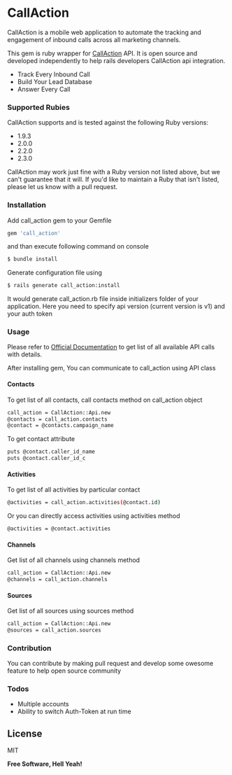 # CallAction

CallAction is a mobile web application to automate the tracking and engagement of inbound calls across all marketing channels.

This gem is ruby wrapper for [CallAction](https://callaction.co/) API. It is open source and developed independently to help rails developers CallAction api integration.

  - Track Every Inbound Call
  - Build Your Lead Database
  - Answer Every Call

### Supported Rubies

CallAction supports and is tested against the following Ruby versions:

  - 1.9.3
  - 2.0.0
  - 2.2.0
  - 2.3.0
  
CallAction may work just fine with a Ruby version not listed above, but we can't guarantee that it will. If you'd like to maintain a Ruby that isn't listed, please let us know with a pull request.

### Installation

Add call_action gem to your Gemfile

```sh
gem 'call_action'
```
and than execute following command on console

```sh
$ bundle install
```

Generate configuration file using 

```sh
$ rails generate call_action:install
```

It would generate call_action.rb file inside initializers folder of your application. Here you need to specify api version (current version is v1) and your auth token

### Usage

Please refer to [Official Documentation](https://callaction.co/documentation/developers/api/v1/index.html) to get list of all available API calls with details. 

After installing gem, You can communicate to call_action using API class

#### Contacts

To get list of all contacts, call contacts method on call_action object

```sh
call_action = CallAction::Api.new
@contacts = call_action.contacts
@contact = @contacts.campaign_name
```

To get contact attribute

```sh
puts @contact.caller_id_name
puts @contact.caller_id_c
```


#### Activities

To get list of all activities by particular contact

```sh
@activities = call_action.activities(@contact.id)
```

Or you can directly access activities using activities method

```sh
@activities = @contact.activities
```

#### Channels

Get list of all channels using channels method

```sh
call_action = CallAction::Api.new
@channels = call_action.channels
```

#### Sources

Get list of all sources using sources method

```sh
call_action = CallAction::Api.new
@sources = call_action.sources
```
### Contribution

You can contribute by making pull request and develop some owesome feature to help open source community

### Todos

 - Multiple accounts
 - Ability to switch Auth-Token at run time

License
----

MIT

**Free Software, Hell Yeah!**
